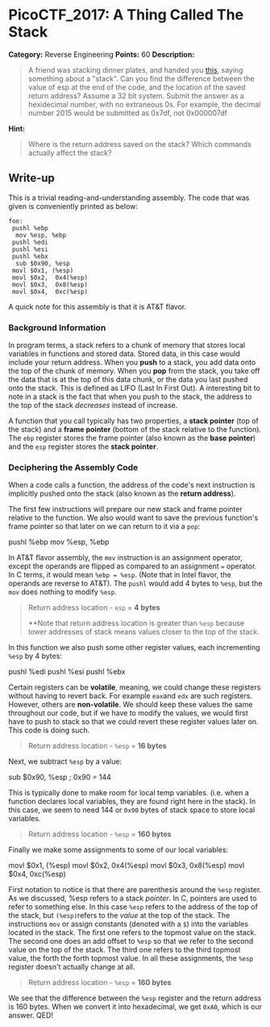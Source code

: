 # PicoCTF_2017: A Thing Called The Stack

**Category:** Reverse Engineering
**Points:** 60
**Description:**

>A friend was stacking dinner plates, and handed you [this](assembly.s), saying something about a "stack". Can you find the difference between the value of esp at the end of the code, and the location of the saved return address? Assume a 32 bit system. Submit the answer as a hexidecimal number, with no extraneous 0s. For example, the decimal number 2015 would be submitted as 0x7df, not 0x000007df

**Hint:**

>Where is the return address saved on the stack?
Which commands actually affect the stack?

## Write-up

This is a trivial reading-and-understanding assembly. The code that was given is conveniently printed as below:
```
foo:
 pushl %ebp
  mov %esp, %ebp
 pushl %edi
 pushl %esi
 pushl %ebx
  sub $0x90, %esp
 movl $0x1, (%esp)
 movl $0x2,  0x4(%esp)
 movl $0x3,  0x8(%esp)
 movl $0x4,  0xc(%esp)
```
A quick note for this assembly is that it is AT&T flavor.

### Background Information

In program terms, a stack refers to a chunk of memory that stores local variables in functions and stored data. Stored data, in this case would include your return address. When you  **push**  to a stack, you add data onto the top of the chunk of memory. When you  **pop**  from the stack, you take off the data that is at the top of this data chunk, or the data you last pushed onto the stack. This is defined as LIFO (Last In First Out). A interesting bit to note in a stack is the fact that when you push to the stack, the address to the top of the stack  _decreases_  instead of increase.

A function that you call typically has two properties, a  **stack pointer**  (top of the stack) and a  **frame pointer**  (bottom of the stack relative to the function). The  `ebp`  register stores the frame pointer (also known as the  **base pointer**) and the  `esp`  register stores the  **stack pointer**.

### Deciphering the Assembly Code

When a code calls a function, the address of the code's next instruction is implicitly pushed onto the stack (also known as the  **return address**).

The first few instructions will prepare our new stack and frame pointer relative to the function. We also would want to save the previous function's frame pointer so that later on we can return to it via a  `pop`:

pushl %ebp
mov %esp, %ebp

In AT&T flavor assembly, the  `mov`  instruction is an assignment operator, except the operands are flipped as compared to an assignment  `=`  operator. In C terms, it would mean  `%ebp = %esp`. (Note that in Intel flavor, the operands are reverse to AT&T). The  `pushl`  would add 4 bytes to  `%esp`, but the  `mov`  does nothing to modify  `%esp`.

> Return address location -  `esp`  =  **4 bytes**
> 
> **Note that return address location is greater than  `%esp`  because lower addresses of stack means values closer to the top of the stack.

In this function we also push some other register values, each incrementing  `%esp`  by 4 bytes:

pushl %edi
pushl %esi
pushl %ebx

Certain registers can be  **volatile**, meaning, we could change these registers without having to revert back. For example  `eax`and  `edx`  are such registers. However, others are  **non-volatile**. We should keep these values the same throughout our code, but if we have to modify the values, we would first have to push to stack so that we could revert these register values later on. This code is doing such.

> Return address location -  `%esp`  =  **16 bytes**

Next, we subtract  `%esp`  by a value:

sub $0x90, %esp ; 0x90 = 144

This is typically done to make room for local temp variables. (i.e. when a function declares local variables, they are found right here in the stack). In this case, we seem to need 144 or  `0x90`  bytes of stack space to store local variables.

> Return address location -  `%esp`  =  **160 bytes**

Finally we make some assignments to some of our local variables:

movl $0x1, (%esp)
movl $0x2,  0x4(%esp)
movl $0x3,  0x8(%esp)
movl $0x4,  0xc(%esp)

First notation to notice is that there are parenthesis around the  `%esp`  register. As we discussed, %esp refers to a stack  _pointer_. In C, pointers are used to refer to something else. In this case  `%esp`  refers to the address of the top of the stack, but  `(%esp)`refers to the  _value_  at the top of the stack. The instructions  `mov`  or assign constants (denoted with a  `$`) into the variables located in the stack. The first one refers to the topmost value on the stack. The second one does an add offset to  `%esp`  so that we refer to the second value on the top of the stack. The third one refers to the third topmost value, the forth the forth topmost value. In all these assignments, the  `%esp`  register doesn't actually change at all.

> Return address location -  `%esp`  =  **160 bytes**

We see that the difference between the  `%esp`  register and the return address is 160 bytes. When we convert it into hexadecimal, we get  `0xA0`, which is our answer. QED!
<!--stackedit_data:
eyJoaXN0b3J5IjpbMTk1MTE1MjEwNl19
-->